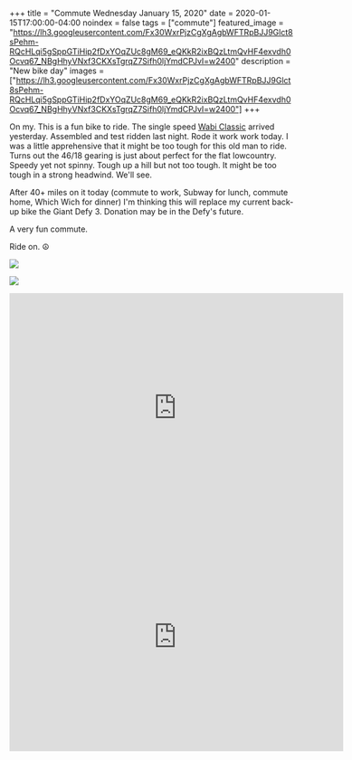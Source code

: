 +++
title =  "Commute Wednesday January 15, 2020"
date = 2020-01-15T17:00:00-04:00
noindex = false
tags = ["commute"]
featured_image = "https://lh3.googleusercontent.com/Fx30WxrPjzCgXgAgbWFTRpBJJ9Glct8sPehm-RQcHLqi5gSppGTiHip2fDxYOqZUc8gM69_eQKkR2ixBQzLtmQvHF4exvdh0Ocvq67_NBgHhyVNxf3CKXsTgrqZ7Sifh0ljYmdCPJvI=w2400"
description = "New bike day"
images = ["https://lh3.googleusercontent.com/Fx30WxrPjzCgXgAgbWFTRpBJJ9Glct8sPehm-RQcHLqi5gSppGTiHip2fDxYOqZUc8gM69_eQKkR2ixBQzLtmQvHF4exvdh0Ocvq67_NBgHhyVNxf3CKXsTgrqZ7Sifh0ljYmdCPJvI=w2400"]
+++

On my. This is a fun bike to ride. The single speed [Wabi Classic](https://wabicycles.com/collections/ssfixed/products/wabi-classic) arrived yesterday. Assembled and test ridden last night. Rode it work work today. I was a little apprehensive that it might be too tough for this old man to ride. Turns out the 46/18 gearing is just about perfect for the flat lowcountry. Speedy yet not spinny. Tough up a hill but not too tough. It might be too tough in a strong headwind. We'll see.

After 40+ miles on it today (commute to work, Subway for lunch, commute home, Which Wich for dinner) I'm thinking this will replace my current back-up bike the Giant Defy 3. Donation may be in the Defy's future.

A very fun commute.

Ride on. ☮

<a href='https://lh3.googleusercontent.com/3aA1PZQ6bJbcBzjDzxd3c9xfz6EEhB1XXiTiM-8JmiDttjQ-LLWKyAGu3oYQCBPylu3Y2K1FEAPWUW61pvzXGQSuD3fokxFmuUEyvWyqvQOonnpSa0SO2FOfv_1QZ_MjQ3JTDxwEtlM=w2400'><img src='https://lh3.googleusercontent.com/3aA1PZQ6bJbcBzjDzxd3c9xfz6EEhB1XXiTiM-8JmiDttjQ-LLWKyAGu3oYQCBPylu3Y2K1FEAPWUW61pvzXGQSuD3fokxFmuUEyvWyqvQOonnpSa0SO2FOfv_1QZ_MjQ3JTDxwEtlM=w2400'></a>

<a href='https://lh3.googleusercontent.com/bWpu_EjoCVDXsti_NtmTQEN0fnhtj0t8DFryXiZ2WkBa5jxj8hUbCukXytfDTlwFmUODIZ7o4GzZvsY_1-JlvFNf-6Jah_2VpVyM6HFigsdb88TjZ_5OFcNOba6nmYah28XCdA1Rmi0=w2400'><img src='https://lh3.googleusercontent.com/bWpu_EjoCVDXsti_NtmTQEN0fnhtj0t8DFryXiZ2WkBa5jxj8hUbCukXytfDTlwFmUODIZ7o4GzZvsY_1-JlvFNf-6Jah_2VpVyM6HFigsdb88TjZ_5OFcNOba6nmYah28XCdA1Rmi0=w2400'></a>


<iframe height='405' width='590' frameborder='0' allowtransparency='true' scrolling='no' src='https://www.strava.com/activities/3012960133/embed/b802523c592bbb12a49c629876724be7ccf4c8ce'></iframe>

<iframe height='405' width='590' frameborder='0' allowtransparency='true' scrolling='no' src='https://www.strava.com/activities/3014723840/embed/5d866eb8642647d08be9c7b8a081db147b215988'></iframe>
